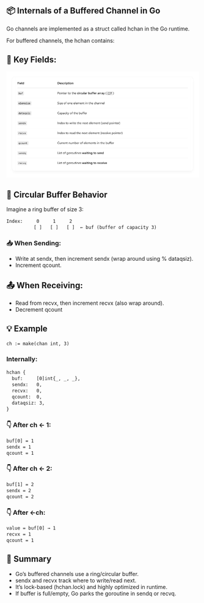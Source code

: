 ## 📦 Internals of a Buffered Channel in Go

Go channels are implemented as a struct called hchan in the Go runtime. <br>

For buffered channels, the hchan contains: <br>

## 🔧 Key Fields:

![](./image/Screenshot_9.png)

## 🔄 Circular Buffer Behavior

Imagine a ring buffer of size 3: <br>

```
Index:     0     1     2
          [ ]   [ ]   [ ]  ← buf (buffer of capacity 3)

```

### 📥 When Sending:

- Write at sendx, then increment sendx (wrap around using % dataqsiz).
- Increment qcount.

## 📤 When Receiving:

- Read from recvx, then increment recvx (also wrap around).
- Decrement qcount

## 💡 Example

```
ch := make(chan int, 3)

```

### Internally:

```
hchan {
  buf:     [0]int{_, _, _},
  sendx:   0,
  recvx:   0,
  qcount:  0,
  dataqsiz: 3,
}

```

### 👇 After ch <- 1:

```
buf[0] = 1
sendx = 1
qcount = 1

```

### 👇 After ch <- 2:

```
buf[1] = 2
sendx = 2
qcount = 2

```

### 👇 After <-ch:

```
value = buf[0] → 1
recvx = 1
qcount = 1

```

## 🧠 Summary

- Go’s buffered channels use a ring/circular buffer.
- sendx and recvx track where to write/read next.
- It’s lock-based (hchan.lock) and highly optimized in runtime.
- If buffer is full/empty, Go parks the goroutine in sendq or recvq.
